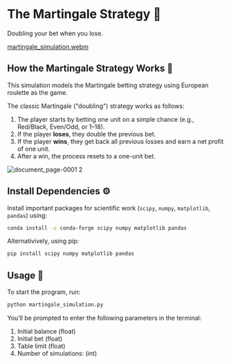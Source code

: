 # The Martingale Strategy 🎰

Doubling your bet when you lose.

[martingale_simulation.webm](https://github.com/user-attachments/assets/00c7962d-bf0a-410b-b20e-1d9cb26743a0)

## How the Martingale Strategy Works 📘

This simulation models the Martingale betting strategy using European roulette as the game.

The classic Martingale ("doubling") strategy works as follows:
1. The player starts by betting one unit on a simple chance (e.g., Red/Black, Even/Odd, or 1–18).
2. If the player **loses**, they double the previous bet.
3. If the player **wins**, they get back all previous losses and earn a net profit of one unit.
4. After a win, the process resets to a one-unit bet.

![document_page-0001 2](https://github.com/user-attachments/assets/d5680a3e-2113-49cb-8b64-0162d302394d)


## Install Dependencies :gear:
Install important packages for scientific work (`scipy`, `numpy`, `matplotlib`, `pandas`) using:

```bash
conda install -c conda-forge scipy numpy matplotlib pandas
```  
Alternativively, using pip:
```bash
pip install scipy numpy matplotlib pandas
```  

## Usage :rocket:

 To start the program, run:
 ```bash
python martingale_simulation.py
```  

You’ll be prompted to enter the following parameters in the terminal:

 1. Initial balance (float)
 2. Initial bet (float)
 3. Table limit (float)
 4. Number of simulations: (int)










